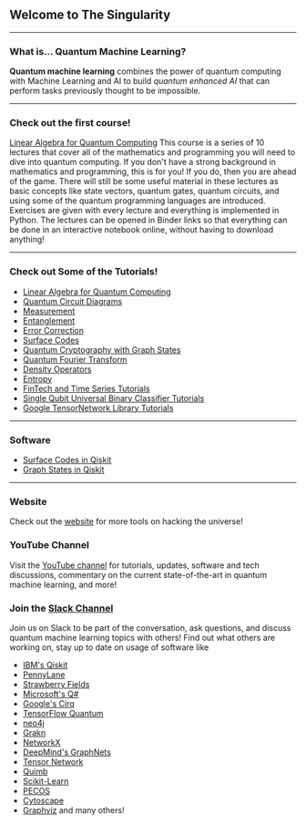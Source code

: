 ## Welcome to The Singularity
---
### What is... Quantum Machine Learning?

**Quantum machine learning** combines the power of quantum computing with Machine Learning and AI to build *quantum enhanced AI* that can perform tasks previously thought to be impossible.

---
### Check out the first course!
[Linear Algebra for Quantum Computing](https://the-singularity-research.github.io/linear_algebra_for_quantum_computing/)
This course is a series of 10 lectures that cover all of the mathematics and programming you will need to dive into quantum computing. If you don't have a strong background in mathematics and programming, this is for you! If you do, then you are ahead of the game. There will still be some useful material in these lectures as basic concepts like state vectors, quantum gates, quantum circuits, and using some of the quantum programming languages are introduced. Exercises are given with every lecture and everything is implemented in Python. The lectures can be opened in Binder links so that everything can be done in an interactive notebook online, without having to download anything!

---
### Check out Some of the Tutorials!

- [Linear Algebra for Quantum Computing](https://the-singularity-research.github.io/linear_algebra_for_quantum_computing/)
- [Quantum Circuit Diagrams](https://the-singularity-research.github.io/circuit_diagram/)
- [Measurement](https://the-singularity-research.github.io/measurement/)
- [Entanglement](https://github.com/The-Singularity-Research/entanglement)
- [Error Correction](https://github.com/The-Singularity-Research/error-correction)
- [Surface Codes](https://github.com/The-Singularity-Research/Surface-Codes)
- [Quantum Cryptography with Graph States](https://github.com/The-Singularity-Research/graph-state-quantum-cryptography)
- [Quantum Fourier Transform](https://github.com/The-Singularity-Research/quantum-fourier-transform)
- [Density Operators](https://the-singularity-research.github.io/density_operators/)
- [Entropy](https://github.com/The-Singularity-Research/entropy)
- [FinTech and Time Series Tutorials](https://github.com/The-Singularity-Research/FinTech-Time-Series)
- [Single Qubit Universal Binary Classifier Tutorials](https://github.com/The-Singularity-Research/universal-classifier)
- [Google TensorNetwork Library Tutorials](https://github.com/The-Singularity-Research/TensorNetwork-Tutorial)

---
### Software

- [Surface Codes in Qiskit](https://github.com/The-Singularity-Research/QISKit-Surface-Codes)
- [Graph States in Qiskit](https://github.com/The-Singularity-Research/QISKit-Graph-States)

---

### Website
Check out the [website](https://thesingularityrese.wixsite.com/singularity/hacking-the-universe) for more tools on hacking the universe!

### YouTube Channel

Visit the [YouTube channel](https://www.youtube.com/channel/UCJn69C6UL66HJW-42uhk88g/) for tutorials, updates, software and tech discussions, commentary on the current state-of-the-art in quantum machine learning, and more!

### Join the [Slack Channel](https://join.slack.com/t/the-singularity-hq/shared_invite/enQtODc3MDg4OTIyNjk1LWYzN2FhMzg2YTNjOGIxYjIzNmYyMmVlMDMxMDMzNGI3Y2FhNTExYTRiZTFjODM3NDc4YWQ3NGVhYmQxYmRhOTA)

Join us on Slack to be part of the conversation, ask questions, and discuss quantum machine learning topics with others! Find out what others are working on, stay up to date on usage of software like 
- [IBM's Qiskit](https://qiskit.org/)
- [PennyLane](https://pennylane.ai/)
- [Strawberry Fields](https://strawberryfields.readthedocs.io/en/stable/#)
- [Microsoft's Q#](https://docs.microsoft.com/en-us/quantum/language/?view=qsharp-preview)
- [Google's Cirq](https://cirq.readthedocs.io/en/latest/circuits.html)
- [TensorFlow Quantum](https://www.tensorflow.org/quantum)
- [neo4j](neo4j.com)
- [Grakn](Grakn.ai)
- [NetworkX](https://networkx.github.io/)
- [DeepMind's GraphNets](https://github.com/deepmind/graph_nets)
- [Tensor Network](https://github.com/google/TensorNetwork)
- [Quimb](https://quimb.readthedocs.io/en/latest/index.html)
- [Scikit-Learn](https://scikit-learn.org/stable/)
- [PECOS](https://quantum-pecos.readthedocs.io/en/latest/)
- [Cytoscape](https://cytoscape.org/)
- [Graphviz](graphviz.org) 
and many others!
